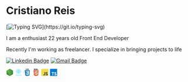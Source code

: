 # Cristiano Reis

[![Typing SVG](https://readme-typing-svg.demolab.com?font=Fira+Code&pause=1000&random=false&width=435&lines=%F0%9F%91%8B+Hi+there!)](https://git.io/typing-svg)

I am a enthusiast 22 years old Front End Developer

Recently I'm working as freelancer. I specialize in bringing projects to life

[![Linkedin Badge](https://img.shields.io/badge/-Cristiano%20Reis-%230077B5?style=flat-square&logo=Linkedin&logoColor=white&link=https://https://www.linkedin.com/in/cristiano-reis-6228b4215/)](https://www.linkedin.com/in/cristiano-reis-6228b4215/) 
[![Gmail Badge](https://img.shields.io/badge/-cristianoreisjr@outlook.com-E06951?style=flat-square&logo=Gmail&logoColor=white&link=mailto:cristianoreisjr@outlook.com)](mailto:cristianoreisjr@outlook.com)

<p>
<img src="https://raw.githubusercontent.com/devicons/devicon/master/icons/nodejs/nodejs-original.svg" alt="nodejs" width="20" height="20"/>
<img src="https://raw.githubusercontent.com/devicons/devicon/master/icons/react/react-original-wordmark.svg" alt="react" width="20" height="20"/>
<!-- <img src="https://raw.githubusercontent.com/devicons/devicon/master/icons/php/php-original.svg" alt="react" width="20" height="20"/> -->
<!-- <img src="https://www.vectorlogo.zone/logos/laravel/laravel-icon.svg" alt="laravel" width="20" height="20"/> -->
<img src="https://raw.githubusercontent.com/devicons/devicon/master/icons/css3/css3-original-wordmark.svg" alt="css3"  width="20" height="20"/>
<img src="https://raw.githubusercontent.com/devicons/devicon/master/icons/html5/html5-original-wordmark.svg" alt="html5"  width="20" height="20"/>
<img src="https://raw.githubusercontent.com/devicons/devicon/master/icons/javascript/javascript-original.svg" alt="javascript" width="20" height="20"/>
<img src="https://raw.githubusercontent.com/devicons/devicon/master/icons/typescript/typescript-original.svg" alt="typescript" width="20" height="20"/> 
</p>
